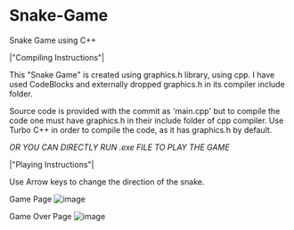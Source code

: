 # Snake-Game
Snake Game using C++

|"Compiling Instructions"|

This "Snake Game" is created using graphics.h library, using cpp.
I have used CodeBlocks and externally dropped graphics.h in its compiler include folder.



Source code is provided with the commit as 'main.cpp' but to compile the code one must have graphics.h in their include folder of cpp compiler. 
Use Turbo C++ in order to compile the code, as it has graphics.h by default.

*OR YOU CAN DIRECTLY RUN .exe FILE TO PLAY THE GAME*

|"Playing Instructions"|

Use Arrow keys to change the direction of the snake. 


Game Page
![image](https://user-images.githubusercontent.com/79587368/178153773-41234b91-549c-4d51-a7ca-9ab573e1c8e2.png)

Game Over Page
![image](https://user-images.githubusercontent.com/79587368/178153784-7b433e9c-65d2-42ca-86bf-c5ff1865a4eb.png)
